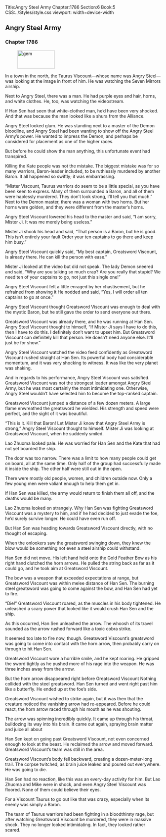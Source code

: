 Title:Angry Steel Army 
Chapter:1786 
Section:6 
Book:5 
CSS:../Styles/style.css 
viewport: width=device-width
  
## Angry Steel Army
### Chapter 1786 
<figure>
	<img src="../Images/gem.gif" alt="gem" id="gem" width="120" height="60" />
</figure>
  

  
  In a town in the north, the Taurus Viscount—whose name was Angry Steel—was looking at the image in front of him. He was watching the Seven Mirrors airship.

Next to Angry Steel, there was a man. He had purple eyes and hair, horns, and white clothes. He, too, was watching the videostream.

If Han Sen had seen that white-clothed man, he’d have been very shocked. And that was because the man looked like a shura from the Alliance.

Angry Steel looked glum. He was standing next to a master of the Demon bloodline, and Angry Steel had been wanting to show off the Angry Steel Army’s power. He wanted to impress the Demon, and perhaps be considered for placement as one of the higher races.

But before he could show the man anything, this unfortunate event had transpired.

Killing the Kate people was not the mistake. The biggest mistake was for so many warriors, Baron-leader included, to be ruthlessly murdered by another Baron. It all happened so swiftly; it was embarrassing.

“Mister Viscount, Taurus warriors do seem to be a little special, as you have been keen to express. Many of them surrounded a Baron, and all of them were haplessly murdered. They don’t look strong, I’ll tell you that much.” Next to the Demon master, there was a woman with two horns. But her horns were golden, and they were different from the master’s horns.

Angry Steel Viscount lowered his head to the master and said, “I am sorry, Mister Ji. It was me merely being useless.”

Mister Ji shook his head and said, “That person is a Baron, but he is good. This isn’t entirely your fault Order your ten captains to go there and keep him busy.”

Angry Steel Viscount quickly said, “My best captain, Greatsword Viscount, is already there. He can kill the person with ease.”

Mister Ji looked at the video but did not speak. The lady Demon sneered and said, “Why are you talking so much crap? Are you really that stupid? We need ten of your captains to go, not just this single one!”

Angry Steel Viscount felt a little enraged by her chastisement, but he refrained from showing it He nodded and said, “Yes, I will order all ten captains to go at once.”

Angry Steel Viscount thought Greatsword Viscount was enough to deal with the mystic Baron, but he still gave the order to send everyone out there.

Greatsword Viscount was already there, and he was running at Han Sen. Angry Steel Viscount thought to himself, “If Mister Ji says I have to do this, then I have to do this. I definitely don’t want to upset him. But Greatsword Viscount can definitely kill that person. He doesn’t need anyone else. It’ll just be for show.”

Angry Steel Viscount watched the video feed confidently as Greatsword Viscount rushed straight at Han Sen. Its powerful body had considerable momentum, and it was very shocking to witness. It was like the very planet was shaking.

And in regards to his performance, Angry Steel Viscount was satisfied. Greatsword Viscount was not the strongest leader amongst Angry Steel Army, but he was most certainly the most intimidating one. Otherwise, Angry Steel wouldn’t have selected him to become the top-ranked captain.

Greatsword Viscount jumped a distance of a few dozen meters. A large flame enwreathed the greatsword he wielded. His strength and speed were perfect, and the sight of it was beautiful.

“This is it. Kill that Baron! Let Mister Ji know that Angry Steel Army is strong,” Angry Steel Viscount thought to himself. Mister Ji was looking at Greatsword Viscount, when he suddenly smiled.

Lao Zhuoma looked pale. He was worried for Han Sen and the Kate that had not yet boarded the ship.

The door was too narrow. There was a limit to how many people could get on board, all at the same time. Only half of the group had successfully made it inside the ship. The other half were still out in the open.

There were mostly old people, women, and children outside now. Only a few young men were valiant enough to help them get in.

If Han Sen was killed, the army would return to finish them all off, and the deaths would be many.

Lao Zhuoma looked on strangely. Why Han Sen was fighting Greatsword Viscount was a mystery to him, and if he had decided to just evade the foe, he’d surely survive longer. He could have even run off.

But Han Sen was heading towards Greatsword Viscount directly, with no thought of escaping.

When the onlookers saw the greatsword swinging down, they knew the blow would be something not even a steel airship could withstand.

Han Sen did not move. His left hand held onto the Gold Feather Bow as his right hand clutched the horn arrows. He pulled the string back as far as it could go, and he took aim at Greatsword Viscount.

The bow was a weapon that exceeded expectations at range, but Greatsword Viscount was within melee distance of Han Sen. The burning steel greatsword was going to come against the bow, and Han Sen had yet to fire.

“Die!” Greatsword Viscount roared, as the muscles in his body tightened. He unleashed a scary power that looked like it would crush Han Sen and the ship.

As this occurred, Han Sen unleashed the arrow. The whoosh of its travel sounded as the arrow rushed forward like a toxic cobra strike.

It seemed too late to fire now, though. Greatsword Viscount’s greatsword was going to come into contact with the horn arrow, then probably carry on through to hit Han Sen.

Greatsword Viscount wore a horrible smile, and he kept roaring. He gripped the sword tightly as he pushed more of his rage into the weapon. He was three inches away from the arrow.

But the horn arrow disappeared right before Greatsword Viscount Nothing collided with the steel greatsword. Han Sen turned and went right past him like a butterfly. He ended up at the foe’s side.

Greatsword Viscount wished to strike again, but it was then that the creature noticed the vanishing arrow had re-appeared. Before he could react, the horn arrow raced through his mouth as he was shouting.

The arrow was spinning incredibly quickly. It came up through his throat, bulldozing its way into his brain. It came out again, spraying brain matter and juice all about

Han Sen kept on going past Greatsword Viscount, not even concerned enough to look at the beast. He reclaimed the arrow and moved forward. Greatsword Viscount’s team was still in the area.

Greatsword Viscount’s body fell backward, creating a dozen-meter-long trail. The corpse twitched, as brain juice leaked and poured out everywhere. He was going to die.

Han Sen had no reaction, like this was an every-day activity for him. But Lao Zhuoma and Mike were in shock, and even Angry Steel Viscount was floored. None of them could believe their eyes.

For a Viscount Taurus to go out like that was crazy, especially when its enemy was simply a Baron.

The team of Taurus warriors had been fighting in a bloodthirsty rage, but after watching Greatsword Viscount be murdered, they were in massive shock. They no longer looked intimidating. In fact, they looked rather scared.
